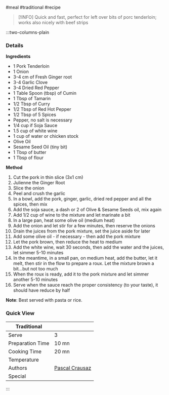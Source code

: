 #meal #traditional #recipe

> [!INFO]
> Quick and fast, perfect for left over bits of porc tenderloin; works also nicely with beef strips

:::two-columns-plain

### Details
**Ingredients**

- 1 Pork Tenderloin
- 1 Onion
- 3-4 cm of Fresh Ginger root
- 3-4 Garlic Clove
- 3-4 Dried Red Pepper
- 1 Table Spoon (tbsp) of Cumin
- 1 Tbsp of Tamarin
- 1/2 Tbsp of Curry
- 1/2 Tbsp of Red Hot Pepper
- 1/2 Tbsp of 5 Spices
- Pepper, no salt is necessary
- 1/4 cup if Soja Sauce
- 1.5 cup of white wine
- 1 cup of water or chicken stock
- Olive Oil
- Sesame Seed Oil (tiny bit)
- 1 Tbsp of butter
- 1 Tbsp of flour


**Method**

1. Cut the pork in thin slice (3x1 cm)
2. Julienne the Ginger Root
3. Slice the onion
4. Peel and crush the garlic
5. In a bowl, add the pork, ginger, garlic, dried red pepper and all the spices, then mix
6. Add the soja sauce, a dash or 2 of Olive & Sesame Seeds oil, mix again
7. Add 1/2 cup of wine to the mixture and let marinate a bit
8. In a large pan, heat some olive oil (medium heat)
9. Add the onion and let stir for a few minutes, then reserve the onions
10. Drain the juices from the pork mixture, set the juice aside for later
11. Add some olive oil - if necessary - then add the pork mixture
12. Let the pork brown, then reduce the heat to medium
13. Add the white wine, wait 30 seconds, then add the water and the juices, let simmer 5-10 minutes
14. In the meantime, in a small pan, on medium heat, add the butter, let it melt, then stir in the flow to prepare a roux. Let the mixture brown a bit...but not too much
15. When the roux is ready, add it to the pork mixture and let simmer another 5-10 minutes
16. Serve when the sauce reach the proper consistency (to your taste), it should have reduce by half

**Note**: Best served with pasta or rice.



### Quick View
| Traditional      |                                                |
| ---------------- | ---------------------------------------------- |
| Serve            | 3                                              |
| Preparation Time | 10 mn                                          |
| Cooking Time     | 20 mn                                          |
| Temperature      |                                                |
| Authors          | [Pascal Crausaz](mailto:pascal@askpascal.com)  |
| Special          |                                                |

:::

